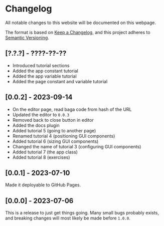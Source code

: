 # Changelog
All notable changes to this website will be documented on this webpage.

The format is based on [Keep a Changelog](https://keepachangelog.com/en/1.1.0/), and this project adheres to [Semantic Versioning](https://semver.org/spec/v2.0.0.html).

## [?.?.?] - ????-??-??
* Introduced tutorial sections
* Added the app constant tutorial
* Added the app variable tutorial
* Added the page constant and variable tutorial

## [0.0.2] - 2023-09-14
* On the editor page, read baga code from hash of the URL
* Updated the editor to `0.0.3`
* Removed back to close button in editor
* Added the docs plugin
* Added tutorial 5 (going to another page)
* Renamed tutorial 4 (positioning GUI components)
* Added tutorial 6 (sizing GUI components)
* Changed the name of tutorial 3 (configuring GUI components)
* Added tutorial 7 (the app class)
* Added tutorial 8 (exercises)

## [0.0.1] - 2023-07-10
Made it deployable to GitHub Pages.

## [0.0.0] - 2023-07-06
This is a release to just get things going. Many small bugs probably exists, and breaking changes will most likely be made before `1.0.0`.